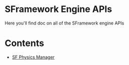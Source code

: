 # SFramework Engine APIs
Here you'll find doc on all of the SFramework engine APIs

# Contents
- [SF Physics Manager](https://github.com/mitchwadair/sidescroller-framework/blob/master/doc/API/Engines/SF%20Physics%20Manager.md)
